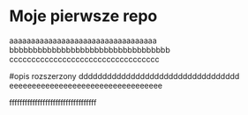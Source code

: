 # Moje pierwsze repo

aaaaaaaaaaaaaaaaaaaaaaaaaaaaaaaaaa
bbbbbbbbbbbbbbbbbbbbbbbbbbbbbbbbbb
cccccccccccccccccccccccccccccccccc

#opis rozszerzony
dddddddddddddddddddddddddddddddddd
eeeeeeeeeeeeeeeeeeeeeeeeeeeeeeeeee

ffffffffffffffffffffffffffffffffff